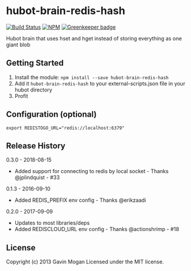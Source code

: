 # hubot-brain-redis-hash

[![Build Status](https://travis-ci.org/halkeye/hubot-brain-redis-hash.svg?branch=master)](https://travis-ci.org/halkeye/hubot-brain-redis-hash)
[![NPM](https://nodei.co/npm/hubot-brain-redis-hash.png)](https://nodei.co/npm/hubot-brain-redis-hash/) [![Greenkeeper badge](https://badges.greenkeeper.io/halkeye/hubot-brain-redis-hash.svg)](https://greenkeeper.io/)

Hubot brain that uses hset and hget instead of storing everything as one giant blob

## Getting Started
1. Install the module: `npm install --save hubot-brain-redis-hash`
2. Add it `hubot-brain-redis-hash` to your external-scripts.json file in your hubot directory
3. Profit

## Configuration (optional)
```
export REDISTOGO_URL="redis://localhost:6379"
```

## Release History

0.3.0 - 2018-08-15

* Added support for connecting to redis by local socket - Thanks @jplindquist - #33

0.1.3 - 2016-09-10

* Added REDIS_PREFIX env config - Thanks @erikzaadi

0.2.0 - 2017-09-09

* Updates to most libraries/deps
* Added REDISCLOUD_URL env config - Thanks @actionshrimp - #18

## License
Copyright (c) 2013 Gavin Mogan
Licensed under the MIT license.
